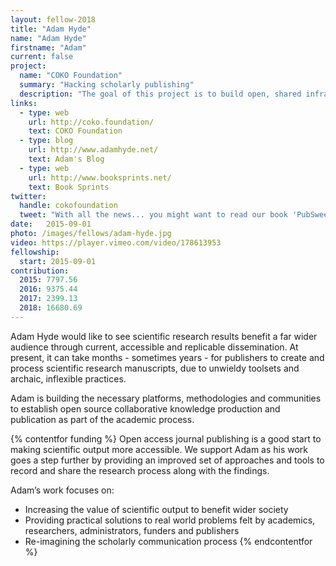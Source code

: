 ```yaml
---
layout: fellow-2018
title: "Adam Hyde"
name: "Adam Hyde"
firstname: "Adam"
current: false
project:
  name: "COKO Foundation"
  summary: "Hacking scholarly publishing"
  description: "The goal of this project is to build open, shared infrastructure, methodologies and communities to improve scholarly communication technology."
links:
  - type: web
    url: http://coko.foundation/
    text: COKO Foundation
  - type: blog
    url: http://www.adamhyde.net/
    text: Adam's Blog
  - type: web
    url: http://www.booksprints.net/
    text: Book Sprints
twitter:
  handle: cokofoundation
  tweet: "With all the news... you might want to read our book 'PubSweet - How to Build a Publishing Platform' https://coko.foundation/books/  Free! (of course). Lets us know and we'll post you a copy."
date:   2015-09-01
photo: /images/fellows/adam-hyde.jpg
video: https://player.vimeo.com/video/178613953
fellowship:
  start: 2015-09-01
contribution:
  2015: 7797.56
  2016: 9375.44
  2017: 2399.13 
  2018: 16680.69
---
```


Adam Hyde would like to see scientific research results benefit a far wider audience through current, accessible and replicable dissemination. At present, it can take months - sometimes years - for publishers to create and process scientific research manuscripts, due to unwieldy toolsets and archaic, inflexible practices.

Adam is building the necessary platforms, methodologies and communities to establish open source collaborative knowledge production and publication as part of the academic process.

{% contentfor funding %}
Open access journal publishing is a good start to making scientific output more accessible. We support Adam as his work goes a step further by providing an improved set of approaches and tools to record and share the research process along with the findings.

Adam’s work focuses on: 

- Increasing the value of scientific output to benefit wider society
- Providing practical solutions to real world problems felt by academics, researchers, administrators, funders and publishers
- Re-imagining the scholarly communication process
{% endcontentfor %}